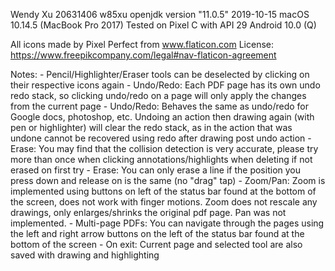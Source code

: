   Wendy Xu
  20631406 w85xu
  openjdk version "11.0.5" 2019-10-15
  macOS 10.14.5 (MacBook Pro 2017)
  Tested on Pixel C with API 29 Android 10.0 (Q)

All icons made by Pixel Perfect from www.flaticon.com
License: https://www.freepikcompany.com/legal#nav-flaticon-agreement

Notes:
	- Pencil/Highlighter/Eraser tools can be deselected by clicking on their respective 
	  icons again
	- Undo/Redo: Each PDF page has its own undo redo stack, so clicking undo/redo on a
	  page will only apply the changes from the current page
	- Undo/Redo: Behaves the same as undo/redo for Google docs, photoshop, etc. Undoing
	  an action then drawing again (with pen or highlighter) will clear the redo stack,
	  as in the action that was undone cannot be recovered using redo after drawing post
	  undo action
	- Erase: You may find that the collision detection is very accurate, please try more 
	  than once when clicking annotations/highlights when deleting if not erased on first 
	  try
	- Erase: You can only erase a line if the position you press down and release on is
	  the same (no "drag" tap)
	- Zoom/Pan: Zoom is implemented using buttons on left of the status bar found
	  at the bottom of the screen, does not work with finger motions. Zoom does not
	  rescale any drawings, only enlarges/shrinks the original pdf page. 
	  Pan was not implemented.
	- Multi-page PDFs: You can navigate through the pages using the left and right
	  arrow buttons on the left of the status bar found at the bottom of the screen
	- On exit: Current page and selected tool are also saved with drawing and highlighting
